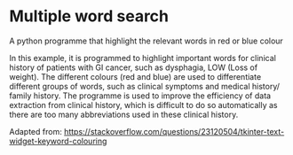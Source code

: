# Multiple word search
A python programme that highlight the relevant words in red or blue colour

In this example, it is programmed to highlight important words for clinical history of patients with GI cancer, such as dysphagia, LOW (Loss of weight). The different colours (red and blue) are used to differentiate different groups of words, such as clinical symptoms and medical history/ family history. The programme is used to improve the efficiency of data extraction from clinical history, which is difficult to do so automatically as there are too many abbreviations used in these clinical history. 

Adapted from: https://stackoverflow.com/questions/23120504/tkinter-text-widget-keyword-colouring 
